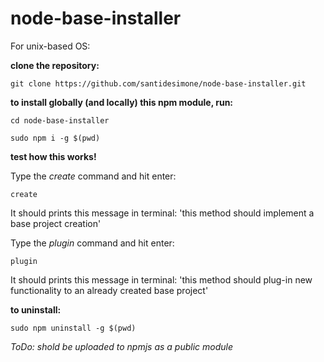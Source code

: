 # node-base-installer

For unix-based OS:

**clone the repository:**

```
git clone https://github.com/santidesimone/node-base-installer.git
```

**to install globally (and locally) this npm module, run:**

```
cd node-base-installer
```

```
sudo npm i -g $(pwd)
```


**test how this works!**

Type the *create* command and hit enter:
```
create 
```
It should prints this message in terminal: 'this method should implement a base project creation'

Type the *plugin* command and hit enter:
```
plugin 
```
It should prints this message in terminal: 'this method should plug-in new functionality to an already created base project'


**to uninstall:**

```
sudo npm uninstall -g $(pwd)
```

_ToDo: shold be uploaded to npmjs as a public module_
